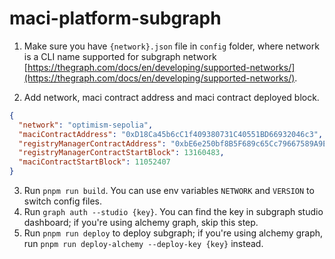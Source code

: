 # maci-platform-subgraph

1. Make sure you have `{network}.json` file in `config` folder, where network is a CLI name supported for subgraph network [https://thegraph.com/docs/en/developing/supported-networks/](https://thegraph.com/docs/en/developing/supported-networks/).

2. Add network, maci contract address and maci contract deployed block.

```json
{
  "network": "optimism-sepolia",
  "maciContractAddress": "0xD18Ca45b6cC1f409380731C40551BD66932046c3",
  "registryManagerContractAddress": "0xbE6e250bf8B5F689c65Cc79667589A9EBF6Fe8E3",
  "registryManagerContractStartBlock": 13160483,
  "maciContractStartBlock": 11052407
}
```

3. Run `pnpm run build`. You can use env variables `NETWORK` and `VERSION` to switch config files.
4. Run `graph auth --studio {key}`. You can find the key in subgraph studio dashboard; if you're using alchemy graph, skip this step.
5. Run `pnpm run deploy` to deploy subgraph; if you're using alchemy graph, run `pnpm run deploy-alchemy --deploy-key {key}` instead.
